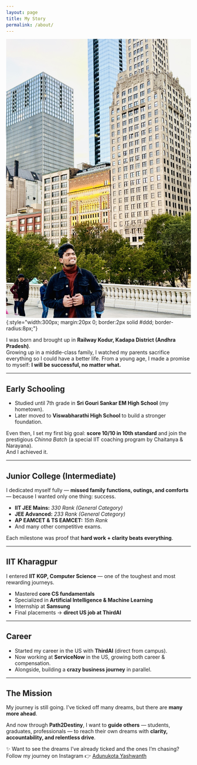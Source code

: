 ```yaml
---
layout: page
title: My Story
permalink: /about/
---
```


![Yashwanth Adunukota](/assets/images/yashwanth.jpg){:style="width:300px; margin:20px 0; border:2px solid #ddd; border-radius:8px;"}


I was born and brought up in **Railway Kodur, Kadapa District (Andhra Pradesh)**.  
Growing up in a middle-class family, I watched my parents sacrifice everything so I could have a better life. From a young age, I made a promise to myself: **I will be successful, no matter what.**

---

## Early Schooling
- Studied until 7th grade in **Sri Gouri Sankar EM High School** (my hometown).  
- Later moved to **Viswabharathi High School** to build a stronger foundation.  

Even then, I set my first big goal: **score 10/10 in 10th standard** and join the prestigious *Chinna Batch* (a special IIT coaching program by Chaitanya & Narayana).  
And I achieved it.

---

## Junior College (Intermediate)
I dedicated myself fully — **missed family functions, outings, and comforts** — because I wanted only one thing: success.  

- **IIT JEE Mains:** *330 Rank (General Category)*  
- **JEE Advanced:** *233 Rank (General Category)*  
- **AP EAMCET & TS EAMCET:** *15th Rank*  
- And many other competitive exams.  

Each milestone was proof that **hard work + clarity beats everything**.

---

## IIT Kharagpur
I entered **IIT KGP, Computer Science** — one of the toughest and most rewarding journeys.  
- Mastered **core CS fundamentals**  
- Specialized in **Artificial Intelligence & Machine Learning**  
- Internship at **Samsung**  
- Final placements → **direct US job at ThirdAI**

---

## Career
- Started my career in the US with **ThirdAI** (direct from campus).  
- Now working at **ServiceNow** in the US, growing both career & compensation.  
- Alongside, building a **crazy business journey** in parallel.  

---

## The Mission
My journey is still going. I’ve ticked off many dreams, but there are **many more ahead**.  

And now through **Path2Destiny**, I want to **guide others** — students, graduates, professionals — to reach their own dreams with **clarity, accountability, and relentless drive**.

✨ Want to see the dreams I’ve already ticked and the ones I’m chasing?  
Follow my journey on Instagram 👉 [Adunukota Yashwanth](https://www.instagram.com/lifter_soul?igsh=cGhoOTVqNmdpcXAz&utm_source=qr)
